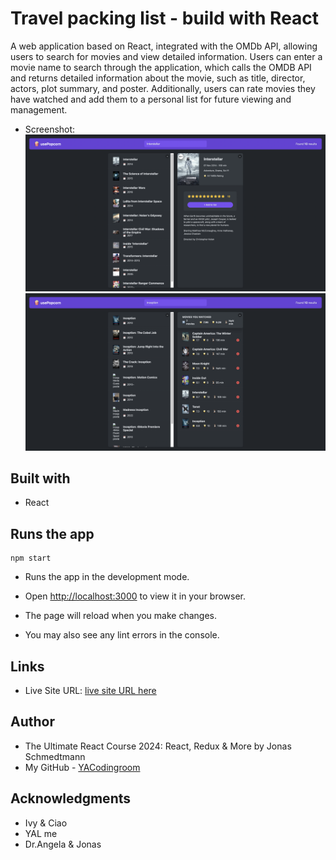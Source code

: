 # Travel packing list - build with React

A web application based on React, integrated with the OMDb API, allowing users to search for movies and view detailed information. Users can enter a movie name to search through the application, which calls the OMDB API and returns detailed information about the movie, such as title, director, actors, plot summary, and poster. Additionally, users can rate movies they have watched and add them to a personal list for future viewing and management.

- Screenshot:
  ![movie detail](./screenshot/search.png)
  ![movies list](./screenshot/list.png)

## Built with

- React

## Runs the app

```Shell
npm start
```

- Runs the app in the development mode.
- Open [http://localhost:3000](http://localhost:3000) to view it in your browser.

- The page will reload when you make changes.
- You may also see any lint errors in the console.

## Links

- Live Site URL: [live site URL here](https://popcorn-seemovie.netlify.app/)

## Author

- The Ultimate React Course 2024: React, Redux & More by Jonas Schmedtmann
- My GitHub - [YACodingroom](https://github.com/YAcodingroom)

## Acknowledgments

- Ivy & Ciao
- YAL me
- Dr.Angela & Jonas
